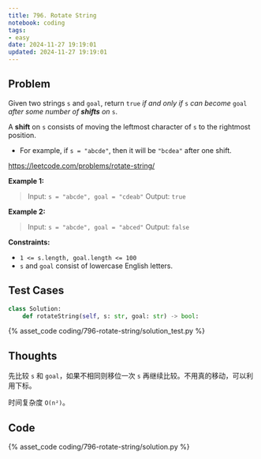 ```yaml
---
title: 796. Rotate String
notebook: coding
tags:
- easy
date: 2024-11-27 19:19:01
updated: 2024-11-27 19:19:01
---
```

## Problem

Given two strings `s` and `goal`, return `true` _if and only if_ `s` _can become_ `goal` _after some number of **shifts** on_ `s`.

A **shift** on `s` consists of moving the leftmost character of `s` to the rightmost position.

- For example, if `s = "abcde"`, then it will be `"bcdea"` after one shift.

<https://leetcode.com/problems/rotate-string/>

**Example 1:**

> Input: `s = "abcde", goal = "cdeab"`
> Output: `true`

**Example 2:**

> Input: `s = "abcde", goal = "abced"`
> Output: `false`

**Constraints:**

- `1 <= s.length, goal.length <= 100`
- `s` and `goal` consist of lowercase English letters.

## Test Cases

``` python
class Solution:
    def rotateString(self, s: str, goal: str) -> bool:
```

{% asset_code coding/796-rotate-string/solution_test.py %}

## Thoughts

先比较 `s` 和 `goal`，如果不相同则移位一次 `s` 再继续比较。不用真的移动，可以利用下标。

时间复杂度 `O(n²)`。

## Code

{% asset_code coding/796-rotate-string/solution.py %}
